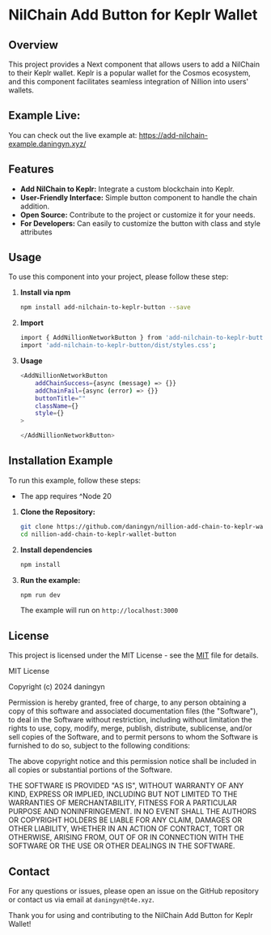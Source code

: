 # NilChain Add Button for Keplr Wallet

## Overview

This project provides a Next component that allows users to add a NilChain to their Keplr wallet. Keplr is a popular wallet for the Cosmos ecosystem, and this component facilitates seamless integration of Nillion into users' wallets.

## Example Live:

You can check out the live example at: https://add-nilchain-example.daningyn.xyz/

## Features

- **Add NilChain to Keplr:** Integrate a custom blockchain into Keplr.
- **User-Friendly Interface:** Simple button component to handle the chain addition.
- **Open Source:** Contribute to the project or customize it for your needs.
- **For Developers:** Can easily to customize the button with class and style attributes

## Usage

To use this component into your project, please follow these step:

1. **Install via npm**

    ```bash
    npm install add-nilchain-to-keplr-button --save
    ```

2. **Import**

    ```bash
    import { AddNillionNetworkButton } from 'add-nilchain-to-keplr-button';
    import 'add-nilchain-to-keplr-button/dist/styles.css';
    ```

3. **Usage**

    ```bash
    <AddNillionNetworkButton
        addChainSuccess={async (message) => {}}
        addChainFail={async (error) => {}}
        buttonTitle=""
        className={}
        style={}
    >

    </AddNillionNetworkButton>
    ```
    

## Installation Example

To run this example, follow these steps:

- The app requires ^Node 20

1. **Clone the Repository:**

    ```bash
    git clone https://github.com/daningyn/nillion-add-chain-to-keplr-wallet-button.git
    cd nillion-add-chain-to-keplr-wallet-button
    ```

2. **Install dependencies**

    ```bash
    npm install
    ```

3. **Run the example:**

    ```bash
    npm run dev
    ```

    The example will run on `http://localhost:3000`


## License

This project is licensed under the MIT License - see the [MIT](https://choosealicense.com/licenses/mit/) file for details.

MIT License

Copyright (c) 2024 daningyn

Permission is hereby granted, free of charge, to any person obtaining a copy
of this software and associated documentation files (the "Software"), to deal
in the Software without restriction, including without limitation the rights
to use, copy, modify, merge, publish, distribute, sublicense, and/or sell
copies of the Software, and to permit persons to whom the Software is
furnished to do so, subject to the following conditions:

The above copyright notice and this permission notice shall be included in all
copies or substantial portions of the Software.

THE SOFTWARE IS PROVIDED "AS IS", WITHOUT WARRANTY OF ANY KIND, EXPRESS OR
IMPLIED, INCLUDING BUT NOT LIMITED TO THE WARRANTIES OF MERCHANTABILITY,
FITNESS FOR A PARTICULAR PURPOSE AND NONINFRINGEMENT. IN NO EVENT SHALL THE
AUTHORS OR COPYRIGHT HOLDERS BE LIABLE FOR ANY CLAIM, DAMAGES OR OTHER
LIABILITY, WHETHER IN AN ACTION OF CONTRACT, TORT OR OTHERWISE, ARISING FROM,
OUT OF OR IN CONNECTION WITH THE SOFTWARE OR THE USE OR OTHER DEALINGS IN THE
SOFTWARE.

## Contact

For any questions or issues, please open an issue on the GitHub repository or contact us via email at `daningyn@t4e.xyz`.

Thank you for using and contributing to the NilChain Add Button for Keplr Wallet!
